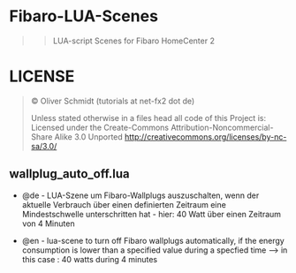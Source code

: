 # Fibaro-LUA-Scenes
>> LUA-script Scenes for Fibaro HomeCenter 2

# LICENSE
>© Oliver Schmidt (tutorials at net-fx2 dot de)
>
>Unless stated otherwise in a files head all code of this Project is:
>Licensed under the Create-Commons Attribution-Noncommercial-Share Alike 3.0 Unported
>http://creativecommons.org/licenses/by-nc-sa/3.0/

## wallplug_auto_off.lua

- @de - LUA-Szene um Fibaro-Wallplugs auszuschalten, wenn der aktuelle Verbrauch über einen definierten Zeitraum eine Mindestschwelle unterschritten hat - hier:     40 Watt über einen Zeitraum von 4 Minuten

- @en - lua-scene to turn off Fibaro wallplugs automatically, if the energy consumption is lower than a specified value during a specfied time --> in this case : 40 watts during 4 minutes

